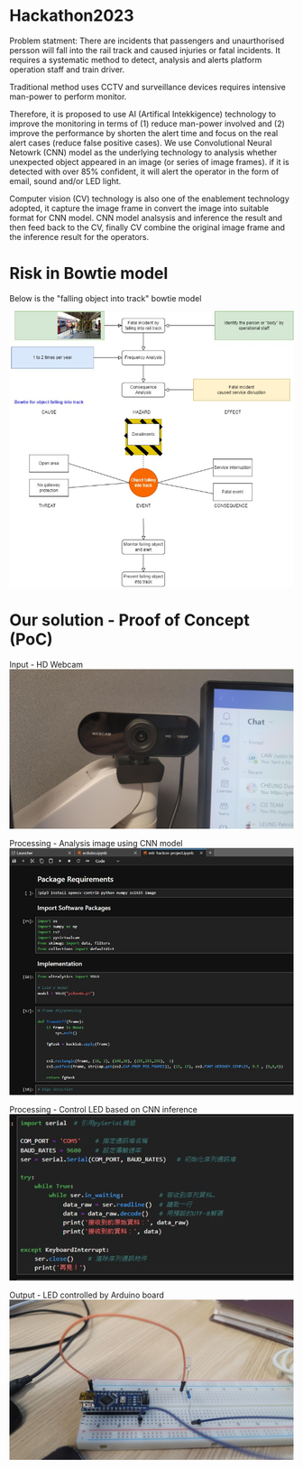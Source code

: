# Hackathon2023
Problem statment:  There are incidents that passengers and unaurthorised persson will fall into the rail track and caused injuries or fatal incidents.  It requires a systematic method to detect, analysis and alerts platform operation staff and train driver.

Traditional method uses CCTV and surveillance devices requires intensive man-power to perform monitor.

Therefore, it is proposed to use AI (Artifical Intekkigence) technology to improve the monitoring in terms of (1) reduce man-power involved and (2) improve the performance by shorten the alert time and focus on the real alert cases (reduce false positive cases).  We use Convolutional Neural Netowrk (CNN) model as the underlying technology to analysis whether unexpected object appeared in an image (or series of image frames).  if it is detected with over 85% confident, it will alert the operator in the form of email, sound and/or LED light.

Computer vision (CV) technology is also one of the enablement technology adopted, it capture the image frame in convert the image into suitable format for CNN model.  CNN model analsysis and inference the result and then feed back to the CV, finally CV combine the original image frame and the inference result for the operators.

# Risk in Bowtie model
Below is the "falling object into track" bowtie model

![alt text](https://raw.githubusercontent.com/justinlaw360/hackathon2023/main/bowtie-hackathon.jpg)

# Our solution - Proof of Concept (PoC)

Input - HD Webcam
![alt text](https://raw.githubusercontent.com/justinlaw360/hackathon2023/main/hdwebcam.jpg)

Processing - Analysis image using CNN model
![alt text](https://raw.githubusercontent.com/justinlaw360/hackathon2023/main/cnn.jpg)

Processing - Control LED based on CNN inference
![alt text](https://raw.githubusercontent.com/justinlaw360/hackathon2023/main/arduino-cli.jpg)

Output - LED controlled by Arduino board
![alt text](https://raw.githubusercontent.com/justinlaw360/hackathon2023/main/arduino-LED.jpg)
